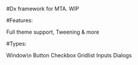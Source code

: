 #Dx framework for MTA. WIP

#Features:

Full theme support,
Tweening & more

#Types:

Window\n
Button
Checkbox
Gridlist
Inputs
Dialogs
